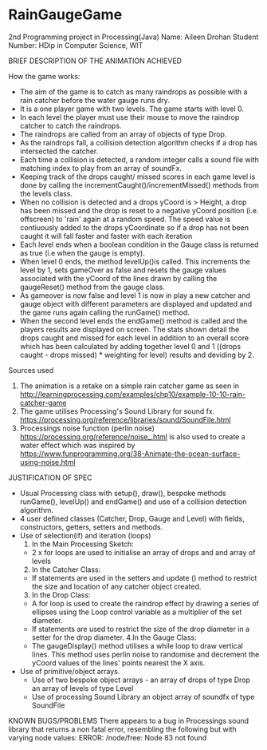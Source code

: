 # RainGaugeGame

 2nd Programming project in Processing(Java)
 Name: Aileen Drohan
 Student Number:
 HDip in Computer Science, WIT
 
 BRIEF DESCRIPTION OF THE ANIMATION ACHIEVED
   
 How the game works:
 - The aim of the game is to catch as many raindrops as possible with a rain catcher
 before the water gauge runs dry. 
 - It is a one player game with two levels. The game starts with level 0.
 - In each level the player must use their mouse to move the raindrop catcher to 
   catch the raindrops. 
 - The raindrops are called from an array of objects of type Drop.
 - As the raindrops fall, a collision detection algorithm checks if a drop has 
 intersected the catcher.
 - Each time a collision is detected, a random integer calls a sound file with 
 matching index to play from an array of soundFx. 
 - Keeping track of the drops caught/ missed scores in each game level is done by calling 
 the incrementCaught()/incrementMissed() methods from the levels class.
 - When no collision is detected and a drops yCoord is > Height, a drop has been 
 missed and the drop is reset to a negative yCoord position (i.e. offscreen) to 'rain' 
 again at a random speed. The speed value is contiuously added to the drops 
 yCoordinate so if a drop has not been caught it will fall faster and faster with each iteration
 - Each level ends when a boolean condition in the Gauge class is returned as true
 (i.e when the gauge is empty).
 - When level 0 ends, the method levelUp()is called. This increments the level by 1,
  sets gameOver as false and resets the gauge values associated with the yCoord of 
  the lines drawn by calling the gaugeReset() method from the gauge class.
 - As gameover is now false and level 1 is now in play a new catcher and gauge object 
 with different parameters are displayed and updated and the game runs again calling 
 the runGame() method.
 - When the second level ends the endGame() method is called and the players results 
 are displayed on screen. The stats shown detail the drops caught and missed for each 
 level in addition to an overall score which has been calculated by adding together 
 level 0 and 1 ((drops caught - drops missed) * weighting for level) results and 
 deviding by 2.
 
 Sources used
 1. The animation is a retake on a simple rain catcher game as seen in 
 http://learningprocessing.com/examples/chp10/example-10-10-rain-catcher-game
 2. The game utilises Processing's Sound Library for sound fx.
 https://processing.org/reference/libraries/sound/SoundFile.html
 3. Processings noise function (perlin noise) https://processing.org/reference/noise_.html
 is also used to create a water effect which was inspired by 
 https://www.funprogramming.org/38-Animate-the-ocean-surface-using-noise.html
 
 JUSTIFICATION OF SPEC
 *   Usual Processing class with setup(), draw(), bespoke methods runGame(), levelUp() 
     and endGame() and use of a collision detection algorithm.
 *   4 user defined classes (Catcher, Drop, Gauge and Level) with fields, constructors, 
     getters, setters and methods.
 *   Use of selection(if) and iteration (loops)
     1. In the Main Processing Sketch:
       - 2 x for loops are used to initialise an array of drops and and array of levels
     2. In the Catcher Class:  
       - If statements are used in the setters and update () method 
       to restrict the size and location of any catcher object created.
     3. In the Drop Class:
       - A for loop is used to create the raindrop effect by 
       drawing a series of ellipses using the Loop control variable as a multiplier
       of the set diameter.
       - If statements are used to restrict the size of the drop diameter in a 
       setter for the drop diameter.
     4.In the Gauge Class:
       - The gaugeDisplay() method utilises a while loop to draw
       vertical lines. This method uses perlin noise to randomise and 
       decrement the yCoord values of the lines' points nearest the X axis.
*    Use of primitive/object arrays.  
     - Use of two bespoke object arrays - 
     an array of drops of type Drop 
     an array of levels of type Level
     - Use of processing Sound Library 
     an object array of soundfx of type SoundFile
       
        
 KNOWN BUGS/PROBLEMS
 There appears to a bug in Processings sound library that returns a 
 non fatal error, resembling the following but with varying node values:
 ERROR: /node/free: Node 83 not found
 
